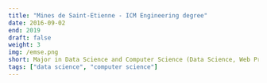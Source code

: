 ```yaml
---
title: "Mines de Saint-Etienne - ICM Engineering degree"
date: 2016-09-02
end: 2019
draft: false
weight: 3
img: /emse.png
short: Major in Data Science and Computer Science (Data Science, Web Programming, Big Data, Image Analysis, Parallel Computing, Artificial Intelligence)
tags: ["data science", "computer science"]
---
```

